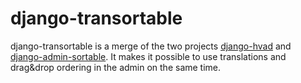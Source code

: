 django-transortable
===================

django-transortable is a merge of the two projects [django-hvad](https://github.com/kristianoellegaard/django-hvad "django-hvad") and [django-admin-sortable](https://github.com/iambrandontaylor/django-admin-sortable "django-admin-sortable"). It makes it possible to use translations and drag&drop ordering in the admin on the same time.
